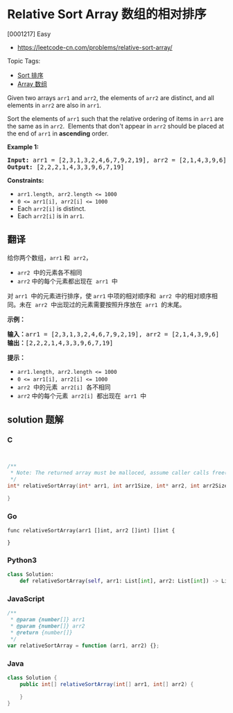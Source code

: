 # Relative Sort Array 数组的相对排序

[0001217] Easy

- https://leetcode-cn.com/problems/relative-sort-array/

Topic Tags:

- [Sort 排序](https://leetcode-cn.com/tag/sort/)
- [Array 数组](https://leetcode-cn.com/tag/array/)

Given two arrays `arr1` and `arr2`, the elements of `arr2` are distinct, and all elements in `arr2` are also in `arr1`.

Sort the elements of `arr1` such that the relative ordering of items in `arr1` are the same as in `arr2`.  Elements that don't appear in `arr2` should be placed at the end of `arr1` in **ascending** order.

**Example 1:**

<pre><strong>Input:</strong> arr1 = [2,3,1,3,2,4,6,7,9,2,19], arr2 = [2,1,4,3,9,6]
<strong>Output:</strong> [2,2,2,1,4,3,3,9,6,7,19]
</pre>

**Constraints:**

- `arr1.length, arr2.length <= 1000`
- `0 <= arr1[i], arr2[i] <= 1000`
- Each `arr2[i]` is distinct.
- Each `arr2[i]` is in `arr1`.

## 翻译

给你两个数组，`arr1` 和  `arr2`，

- `arr2`  中的元素各不相同
- `arr2` 中的每个元素都出现在  `arr1`  中

对 `arr1`  中的元素进行排序，使 `arr1` 中项的相对顺序和  `arr2`  中的相对顺序相同。未在  `arr2`  中出现过的元素需要按照升序放在  `arr1`  的末尾。

**示例：**

<pre><strong>输入：</strong>arr1 = [2,3,1,3,2,4,6,7,9,2,19], arr2 = [2,1,4,3,9,6]
<strong>输出：</strong>[2,2,2,1,4,3,3,9,6,7,19]
</pre>

**提示：**

- `arr1.length, arr2.length <= 1000`
- `0 <= arr1[i], arr2[i] <= 1000`
- `arr2`  中的元素  `arr2[i]`  各不相同
- `arr2` 中的每个元素  `arr2[i]`  都出现在  `arr1`  中

## solution 题解

### C

```c


/**
 * Note: The returned array must be malloced, assume caller calls free().
 */
int* relativeSortArray(int* arr1, int arr1Size, int* arr2, int arr2Size, int* returnSize){

}


```

### Go

```golang
func relativeSortArray(arr1 []int, arr2 []int) []int {

}
```

### Python3

```python
class Solution:
    def relativeSortArray(self, arr1: List[int], arr2: List[int]) -> List[int]:

```

### JavaScript

```javascript
/**
 * @param {number[]} arr1
 * @param {number[]} arr2
 * @return {number[]}
 */
var relativeSortArray = function (arr1, arr2) {};
```

### Java

```java
class Solution {
    public int[] relativeSortArray(int[] arr1, int[] arr2) {

    }
}
```
